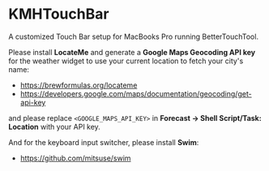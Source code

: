 # KMHTouchBar
A customized Touch Bar setup for MacBooks Pro running BetterTouchTool.

Please install **LocateMe** and generate a **Google Maps Geocoding API key** for the weather widget to use your current location to fetch your city's name:

- https://brewformulas.org/locateme
- https://developers.google.com/maps/documentation/geocoding/get-api-key

and please replace `<GOOGLE_MAPS_API_KEY>` in **Forecast → Shell Script/Task: Location** with your API key.

And for the keyboard input switcher, please install **Swim**:

- https://github.com/mitsuse/swim
